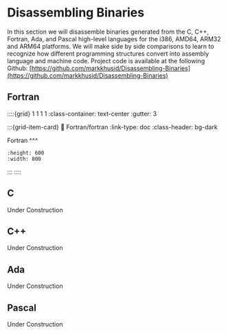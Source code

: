 # Disassembling Binaries

In this section we will disassemble binaries generated from the C, C++, Fortran, Ada, and Pascal high-level languages for the i386, AMD64, ARM32 and ARM64 platforms.  We will make side by side comparisons to learn to recognize how different programming structures convert into assembly language and machine code.  Project code is available at the following Github: [https://github.com/markkhusid/Disassembling-Binaries](https://github.com/markkhusid/Disassembling-Binaries)

## Fortran
::::{grid} 1 1 1 1
:class-container: text-center
:gutter: 3

:::{grid-item-card}
:link: Fortran/fortran
:link-type: doc
:class-header: bg-dark

Fortran
^^^
```{image} images/Fortran/fortran_splash.jpg
:height: 600
:width: 800
```
:::
::::

## C
Under Construction

## C++
Under Construction

## Ada
Under Construction

## Pascal
Under Construction
